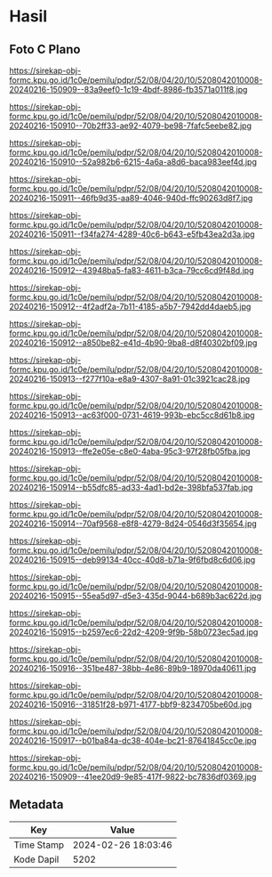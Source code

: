 # Hasil

## Foto C Plano

https://sirekap-obj-formc.kpu.go.id/1c0e/pemilu/pdpr/52/08/04/20/10/5208042010008-20240216-150909--83a9eef0-1c19-4bdf-8986-fb3571a011f8.jpg

https://sirekap-obj-formc.kpu.go.id/1c0e/pemilu/pdpr/52/08/04/20/10/5208042010008-20240216-150910--70b2ff33-ae92-4079-be98-7fafc5eebe82.jpg

https://sirekap-obj-formc.kpu.go.id/1c0e/pemilu/pdpr/52/08/04/20/10/5208042010008-20240216-150910--52a982b6-6215-4a6a-a8d6-baca983eef4d.jpg

https://sirekap-obj-formc.kpu.go.id/1c0e/pemilu/pdpr/52/08/04/20/10/5208042010008-20240216-150911--46fb9d35-aa89-4046-940d-ffc90263d8f7.jpg

https://sirekap-obj-formc.kpu.go.id/1c0e/pemilu/pdpr/52/08/04/20/10/5208042010008-20240216-150911--f34fa274-4289-40c6-b643-e5fb43ea2d3a.jpg

https://sirekap-obj-formc.kpu.go.id/1c0e/pemilu/pdpr/52/08/04/20/10/5208042010008-20240216-150912--43948ba5-fa83-4611-b3ca-79cc6cd9f48d.jpg

https://sirekap-obj-formc.kpu.go.id/1c0e/pemilu/pdpr/52/08/04/20/10/5208042010008-20240216-150912--4f2adf2a-7b11-4185-a5b7-7942dd4daeb5.jpg

https://sirekap-obj-formc.kpu.go.id/1c0e/pemilu/pdpr/52/08/04/20/10/5208042010008-20240216-150912--a850be82-e41d-4b90-9ba8-d8f40302bf09.jpg

https://sirekap-obj-formc.kpu.go.id/1c0e/pemilu/pdpr/52/08/04/20/10/5208042010008-20240216-150913--f277f10a-e8a9-4307-8a91-01c3921cac28.jpg

https://sirekap-obj-formc.kpu.go.id/1c0e/pemilu/pdpr/52/08/04/20/10/5208042010008-20240216-150913--ac63f000-0731-4619-993b-ebc5cc8d61b8.jpg

https://sirekap-obj-formc.kpu.go.id/1c0e/pemilu/pdpr/52/08/04/20/10/5208042010008-20240216-150913--ffe2e05e-c8e0-4aba-95c3-97f28fb05fba.jpg

https://sirekap-obj-formc.kpu.go.id/1c0e/pemilu/pdpr/52/08/04/20/10/5208042010008-20240216-150914--b55dfc85-ad33-4ad1-bd2e-398bfa537fab.jpg

https://sirekap-obj-formc.kpu.go.id/1c0e/pemilu/pdpr/52/08/04/20/10/5208042010008-20240216-150914--70af9568-e8f8-4279-8d24-0546d3f35654.jpg

https://sirekap-obj-formc.kpu.go.id/1c0e/pemilu/pdpr/52/08/04/20/10/5208042010008-20240216-150915--deb99134-40cc-40d8-b71a-9f6fbd8c6d06.jpg

https://sirekap-obj-formc.kpu.go.id/1c0e/pemilu/pdpr/52/08/04/20/10/5208042010008-20240216-150915--55ea5d97-d5e3-435d-9044-b689b3ac622d.jpg

https://sirekap-obj-formc.kpu.go.id/1c0e/pemilu/pdpr/52/08/04/20/10/5208042010008-20240216-150915--b2597ec6-22d2-4209-9f9b-58b0723ec5ad.jpg

https://sirekap-obj-formc.kpu.go.id/1c0e/pemilu/pdpr/52/08/04/20/10/5208042010008-20240216-150916--351be487-38bb-4e86-89b9-18970da40611.jpg

https://sirekap-obj-formc.kpu.go.id/1c0e/pemilu/pdpr/52/08/04/20/10/5208042010008-20240216-150916--31851f28-b971-4177-bbf9-8234705be60d.jpg

https://sirekap-obj-formc.kpu.go.id/1c0e/pemilu/pdpr/52/08/04/20/10/5208042010008-20240216-150917--b01ba84a-dc38-404e-bc21-87641845cc0e.jpg

https://sirekap-obj-formc.kpu.go.id/1c0e/pemilu/pdpr/52/08/04/20/10/5208042010008-20240216-150909--41ee20d9-9e85-417f-9822-bc7836df0369.jpg


## Metadata

| Key        | Value               |
| ---------- | ------------------- |
| Time Stamp | 2024-02-26 18:03:46 |
| Kode Dapil | 5202                |



